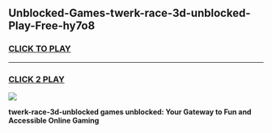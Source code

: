 
## Unblocked-Games-twerk-race-3d-unblocked-Play-Free-hy7o8
<h3>
<a href="https://premium76.site?title=twerk-race-3d-unblocked&ref=18A1">CLICK TO PLAY</a></h3>
<hr>

<h3>
<a href="https://premium76.site?title=twerk-race-3d-unblocked&ref=18A1">CLICK 2 PLAY</a>
  
</h3>

<a href="https://premium76.site?title=twerk-race-3d-unblocked&ref=18A1"><img src="https://clearcache.store/games.png"></a>


**twerk-race-3d-unblocked games unblocked: Your Gateway to Fun and Accessible Online Gaming**
